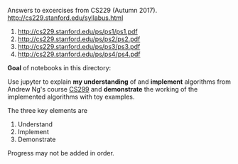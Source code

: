 Answers to excercises from CS229 (Autumn 2017). http://cs229.stanford.edu/syllabus.html

1. http://cs229.stanford.edu/ps/ps1/ps1.pdf
1. http://cs229.stanford.edu/ps/ps2/ps2.pdf
1. http://cs229.stanford.edu/ps/ps3/ps3.pdf
1. http://cs229.stanford.edu/ps/ps4/ps4.pdf

**Goal** of notebooks in this directory:

Use jupyter to explain **my understanding** of and **implement** algorithms from
Andrew Ng's course [CS299](http://cs229.stanford.edu/syllabus.html) and
**demonstrate** the working of the implemented algorithms with toy examples.

The three key elements are

1. Understand
2. Implement
3. Demonstrate

Progress may not be added in order.
